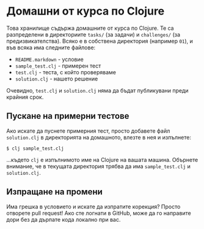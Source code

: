 # Домашни от курса по Clojure

Това хранилище съдържа домашните от курса по Clojure. Те са разпределени в директориите `tasks/` (за задачи) и `challenges/` (за предизвикателства). Всяко е в собствена директория (например `01`), и във всяка има следните файлове:

* `README.markdown` - условие
* `sample_test.clj` - примерен тест
* `test.clj` - теста, с който проверяваме
* `solution.clj` - нашето решение

Очевидно, `test.clj` и `solution.clj` няма да бъдат публикувани преди крайния срок.

## Пускане на примерни тестове

Ако искате да пуснете примерния тест, просто добавете файл `solution.clj` в директорията на домашното, влезте в нея и изпълнете:

    $ clj sample_test.clj

...където `clj` е изпълнимото име на Clojure на вашата машина. Обърнете внимание, че в текущата директория трябва да има `sample_test.clj` и `solution.clj`.

## Изпращане на промени

Има грешка в условието и искате да изпратите корекция? Просто отворете pull request! Ако сте логнати в GitHub, може да го направите дори без да дърпате кода локално при вас.
